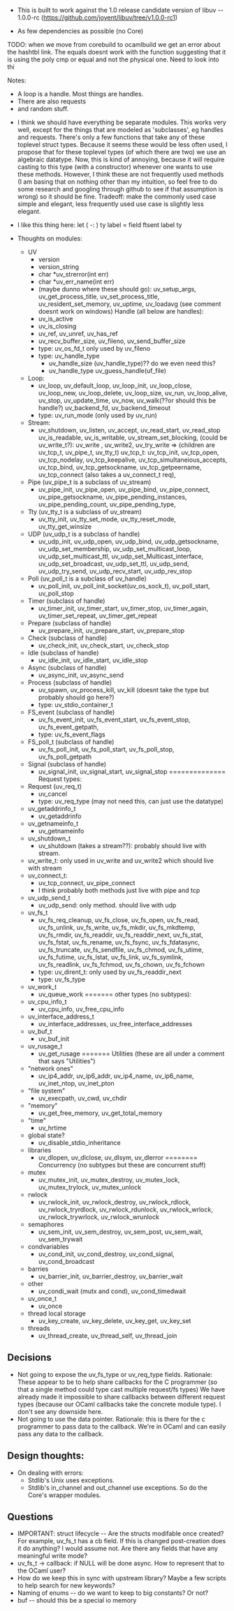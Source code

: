 * This is built to work against the 1.0 release candidate version of
  libuv -- 1.0.0-rc (https://github.com/joyent/libuv/tree/v1.0.0-rc1)

* As few dependencies as possible (no Core)

TODO: when we move from corebuild to ocamlbuild we get an error about the hashtbl link.
The equals doesnt work with the function suggesting that it is using the poly cmp or equal
and not the physical one. Need to look into thi

Notes:
  - A loop is a handle. Most things are handles.
  - There are also requests
  - and random stuff.
  * I think we should have everything be separate modules. This works
    very well, except for the things that are modeled as 'subclasses', eg
    handles and requests. There's only a few functions that take any of these
    toplevel struct types. Because it seems these would be less often used, I
    propose that for these toplevel types (of which there are two) we use an
    algebraic datatype. Now, this is kind of annoying, because it will require
    casting to this type (with a constructor) whenever one wants to use these methods.
    However, I think these are not frequently used methods (I am basing that on nothing
    other than my intuition, so feel free to do some research and googling through github
    to see if that assumption is wrong) so it should be fine. Tradeoff: make the commonly
    used case simple and elegant, less frequently used use case is slightly less elegant.

* I like this thing here: let ( -: ) ty label = field ftsent label ty

* Thoughts on modules:
  - UV
    - version
    - version_string
    - char *uv_strerror(int err)
    - char *uv_err_name(int err)
    - (maybe dunno where these should go):
      uv_setup_args, uv_get_process_title, uv_set_process_title,
      uv_resident_set_memory, uv_uptime, uv_loadavg (see comment doesnt work on windows)
  Handle (all below are handles):
    - uv_is_active
    - uv_is_closing
    - uv_ref, uv_unref, uv_has_ref
    - uv_recv_buffer_size, uv_fileno, uv_send_buffer_size
    - type: uv_os_fd_t only used by uv_fileno
    - type: uv_handle_type
      - uv_handle_size (uv_handle_type)?? do we even need this?
      - uv_handle_type uv_guess_handle(uf_file)
  - Loop:
    - uv_loop, uv_default_loop, uv_loop_init, uv_loop_close, uv_loop_new,
      uv_loop_delete, uv_loop_size,
      uv_run, uv_loop_alive, uv_stop, uv_update_time, uv_now, uv_walk(??or should this be handle?)
      uv_backend_fd, uv_backend_timeout
    - type: uv_run_mode (only used by uv_run)
  - Stream:
    - uv_shutdown, uv_listen, uv_accept, uv_read_start, uv_read_stop
      uv_is_readable, uv_is_writable, uv_stream_set_blocking,
      (could be uv_write_t?): uv_write , uv_write2, uv_try_write
   => (children are uv_tcp_t, uv_pipe_t, uv_tty_t)
   uv_tcp_t: uv_tcp_init, uv_tcp_open, uv_tcp_nodelay, uv_tcp_keepalive,
     uv_tcp_simultaneious_accepts, uv_tcp_bind, uv_tcp_getsockname, uv_tcp_getpeername,
     uv_tcp_connect (also takes a uv_connect_t req),
  - Pipe (uv_pipe_t is a subclass of uv_stream)
    - uv_pipe_init, uv_pipe_open, uv_pipe_bind, uv_pipe_connect, uv_pipe_getsockname,
      uv_pipe_pending_instances, uv_pipe_pending_count, uv_pipe_pending_type,
  - Tty (uv_tty_t is a subclass of uv_stream)
    - uv_tty_init, uv_tty_set_mode, uv_tty_reset_mode, uv_tty_get_winsize
  - UDP (uv_udp_t is a subclass of handle)
    - uv_udp_init, uv_udp_open, uv_udp_bind, uv_udp_getsockname, uv_udp_set_membership,
      uv_udp_set_multicast_loop, uv_udp_set_multicast_ttl, uv_udp_set_Multicast_interface,
      uv_udp_set_broadcast, uv_udp_set_ttl, uv_udp_send, uv_udp_try_send, uv_udp_recv_start,
      uv_udp_rev_stop
  - Poll (uv_poll_t is a subclass of uv_handle)
    - uv_poll_init, uv_poll_init_socket(uv_os_sock_t), uv_poll_start, uv_poll_stop
  - Timer (subclass of handle)
    - uv_timer_init, uv_timer_start, uv_timer_stop, uv_timer_again, uv_timer_set_repeat,
      uv_timer_get_repeat
  - Prepare (subclass of handle)
    - uv_prepare_init, uv_prepare_start, uv_prepare_stop
  - Check (subclass of handle)
    - uv_check_init, uv_check_start, uv_check_stop
  - Idle (subclass of handle)
    - uv_idle_init, uv_idle_start, uv_idle_stop
  - Async (subclass of handle)
    - uv_async_init, uv_async_send
  - Process (subclass of handle)
    - uv_spawn, uv_process_kill, uv_kill (doesnt take the type but probably should go here?)
    - type: uv_stdio_container_t
  - FS_event (subclass of handle)
    - uv_fs_event_init, uv_fs_event_start, uv_fs_event_stop, uv_fs_event_getpath,
    - type: uv_fs_event_flags
  - FS_poll_t (subclass of handle)
    - uv_fs_poll_init, uv_fs_poll_start, uv_fs_poll_stop, uv_fs_poll_getpath
  - Signal (subclass of handle)
    - uv_signal_init, uv_signal_start, uv_signal_stop
  ==============
  Request types:
  - Request (uv_req_t)
    - uv_cancel
    - type: uv_req_type (may not need this, can just use the datatype)
  - uv_getaddrinfo_t
    - uv_getaddrinfo
  - uv_getnameinfo_t
    - uv_getnameinfo
  - uv_shutdown_t
    - uv_shutdown (takes a stream??): probably should live with stream.
  - uv_write_t: only used in uv_write and uv_write2 which should live with stream
  - uv_connect_t:
    - uv_tcp_connect, uv_pipe_connect
    - I think probably both methods just live with pipe and tcp
  - uv_udp_send_t
    - uv_udp_send: only method. should live with udp
  - uv_fs_t
    - uv_fs_req_cleanup, uv_fs_close, uv_fs_open, uv_fs_read, uv_fs_unlink, uv_fs_write,
      uv_fs_mkdir, uv_fs_mkdtemp, uv_fs_rmdir, uv_fs_readdir, uv_fs_readdir_next,
      uv_fs_stat, uv_fs_fstat, uv_fs_rename, uv_fs_fsync, uv_fs_fdatasync, uv_fs_truncate,
      uv_fs_sendfile, uv_fs_chmod, uv_fs_utime, uv_fs_futime, uv_fs_lstat, uv_fs_link,
      uv_fs_symlink, uv_fs_readlink, uv_fs_fchmod, uv_fs_chown, uv_fs_fchown
    - type: uv_dirent_t: only used by uv_fs_readdir_next
    - type: uv_fs_type
  - uv_work_t
    - uv_queue_work
  =======
  other types (no subtypes):
  - uv_cpu_info_t
    - uv_cpu_info, uv_free_cpu_info
  - uv_interface_address_t
    - uv_interface_addresses, uv_free_interface_addresses
  - uv_buf_t
    - uv_buf_init
  - uv_rusage_t
    - uv_get_rusage
  =======
  Utilities (these are all under a comment that says "Utilities")
  - "network ones"
    - uv_ip4_addr, uv_ip6_addr, uv_ip4_name, uv_ip6_name, uv_inet_ntop, uv_inet_pton
  - "file system"
    - uv_execpath, uv_cwd, uv_chdir
  - "memory"
    - uv_get_free_memory, uv_get_total_memory
  - "time"
    - uv_hrtime
  - global state?
    - uv_disable_stdio_inheritance
  - libraries
    - uv_dlopen, uv_dlclose, uv_dlsym, uv_dlerror
  ========
  Concurrency (no subtypes but these are concurrent stuff)
  - mutex
    - uv_mutex_init, uv_mutex_destroy, uv_mutex_lock,
      uv_mutex_trylock, uv_mutex_unlock
  - rwlock
    - uv_rwlock_init, uv_rwlock_destroy, uv_rwlock_rdlock,
      uv_rwlock_tryrdlock, uv_rwlock_rdunlock, uv_rwlock_wrlock,
      uv_rwlock_trywrlock, uv_rwlock_wrunlock
  - semaphores
    - uv_sem_init, uv_sem_destroy, uv_sem_post, uv_sem_wait, uv_sem_trywait
  - condvariables
    - uv_cond_init, uv_cond_destroy, uv_cond_signal, uv_cond_broadcast
  - barries
    - uv_barrier_init, uv_barrier_destroy, uv_barrier_wait
  - other
    - uv_condi_wait (mutx and cond), uv_cond_timedwait
  - uv_once_t
    - uv_once
  - thread local storage
    - uv_key_create, uv_key_delete, uv_key_get, uv_key_set
  - threads
    - uv_thread_create, uv_thread_self, uv_thread_join

Decisions
---------
* Not going to expose the uv_fs_type or uv_req_type fields.
  Rationale: These appear to be to help share callbacks for the C
  programmer (so that a single method could type cast multiple request/fs types)
  We have already made it impossible to share callbacks between different
  request types (because our OCaml callbacks take the concrete module type).
  I don't see any downside here.
* Not going to use the data pointer.
  Rationale: this is there for the c programmer to pass data to the callback.
  We're in OCaml and can easily pass any data to the callback.


Design thoughts:
----------------
* On dealing with errors:
  - Stdlib's Unix uses exceptions.
  - Stdlib's in_channel and out_channel use exceptions.
    So do the Core's wrapper modules.

Questions
---------
* IMPORTANT: struct lifecycle --
  Are the structs modifable once created? For example, uv_fs_t
  has a cb field. If this is changed post-creation does it do
  anything? I would assume not. Are there any fields that have
  any meaningful write mode?
* uv_fs_t -> callback: if NULL will be done async. How to represent that
  to the OCaml user?
* How do we keep this in sync with upstream library? Maybe a few
  scripts to help search for new keywords?
* Naming of enums -- do we want to keep to big constants? Or not?
* buf -- should this be a special io memory